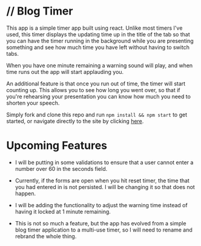 # // Blog Timer

This app is a simple timer app built using react. Unlike most timers I've used, this timer displays the updating time up in the title of the tab so that you can have the timer running in the background while you are presenting something and see how much time you have left without having to switch tabs.

When you have one minute remaining a warning sound will play, and when time runs out the app will start applauding you.

An additional feature is that once you run out of time, the timer will start counting up. This allows you to see how long you went over, so that if you're rehearsing your presentation you can know how much you need to shorten your speech.

Simply fork and clone this repo and run `npm install && npm start` to get started, or navigate directly to the site by clicking [here](http://blogtimer.herokuapp.com/).

# Upcoming Features

- I will be putting in some validations to ensure that a user cannot enter a number over 60 in the seconds field.

- Currently, if the forms are open when you hit reset timer, the time that you had entered in is not persisted. I will be changing it so that does not happen.

- I will be adding the functionality to adjust the warning time instead of having it locked at 1 minute remaining.

- This is not so much a feature, but the app has evolved from a simple blog timer application to a multi-use timer, so I will need to rename and rebrand the whole thing.
